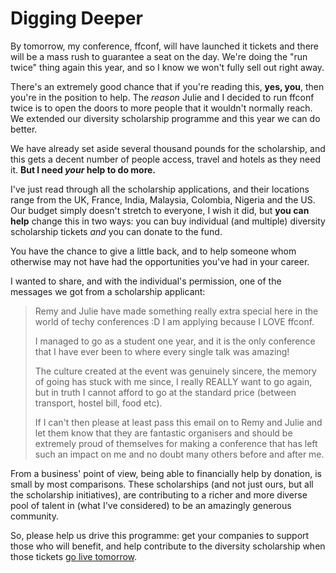 # Digging Deeper

By tomorrow, my conference, ffconf, will have launched it tickets and there will be a mass rush to guarantee a seat on the day. We're doing the "run twice" thing again this year, and so I know we won't fully sell out right away.

There's an extremely good chance that if you're reading this, **yes, you**, then you're in the position to help. The _reason_ Julie and I decided to run ffconf twice is to open the doors to more people that it wouldn't normally reach. We extended our diversity scholarship programme and this year we can do better.

<!--more-->

We have already set aside several thousand pounds for the scholarship, and this gets a decent number of people access, travel and hotels as they need it. **But I need *your* help to do more.**

I've just read through all the scholarship applications, and their locations range from the UK, France, India, Malaysia, Colombia, Nigeria and the US. Our budget simply doesn't stretch to everyone, I wish it did, but **you can help** change this in two ways: you can buy individual (and multiple) diversity scholarship tickets _and_ you can donate to the fund.

You have the chance to give a little back, and to help someone whom otherwise may not have had the opportunities you've had in your career.

I wanted to share, and with the individual's permission, one of the messages we got from a scholarship applicant:

> Remy and Julie have made something really extra special here in the world of techy conferences :D I am applying because I LOVE ffconf.
>
> I managed to go as a student one year, and it is the only conference that I have ever been to where every single talk was amazing!
>
> The culture created at the event was genuinely sincere, the memory of going has stuck with me since, I really REALLY want to go again, but in truth I cannot afford to go at the standard price (between transport, hostel bill, food etc).
>
> If I can't then please at least pass this email on to Remy and Julie and let them know that they are fantastic organisers and should be extremely proud of themselves for making a conference that has left such an impact on me and no doubt many others before and after me.

From a business' point of view, being able to financially help by donation, is small by most comparisons. These scholarships (and not just ours, but all the scholarship initiatives), are contributing to a richer and more diverse pool of talent in (what I've considered) to be an amazingly generous community.

So, please help us drive this programme: get your companies to support those who will benefit, and help contribute to the diversity scholarship when those tickets [go live tomorrow](https://ffconf.org).
